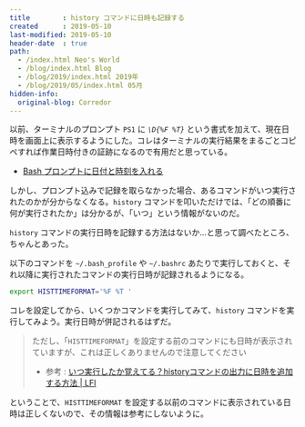 ```yaml
---
title        : history コマンドに日時も記録する
created      : 2019-05-10
last-modified: 2019-05-10
header-date  : true
path:
  - /index.html Neo's World
  - /blog/index.html Blog
  - /blog/2019/index.html 2019年
  - /blog/2019/05/index.html 05月
hidden-info:
  original-blog: Corredor
---
```


以前、ターミナルのプロンプト `PS1` に *`\D{%F %T}`* という書式を加えて、現在日時を画面上に表示するようにした。コレはターミナルの実行結果をまるごとコピペすれば作業日時付きの証跡になるので有用だと思っている。

- [Bash プロンプトに日付と時刻を入れる](/blog/2019/04/17-01.html)

しかし、プロンプト込みで記録を取らなかった場合、あるコマンドがいつ実行されたのかが分からなくなる。`history` コマンドを叩いただけでは、「どの順番に何が実行されたか」は分かるが、「いつ」という情報がないのだ。

`history` コマンドの実行日時を記録する方法はないか…と思って調べたところ、ちゃんとあった。

以下のコマンドを `~/.bash_profile` や `~/.bashrc` あたりで実行しておくと、それ以降に実行されたコマンドの実行日時が記録されるようになる。

```bash
export HISTTIMEFORMAT='%F %T '
```

コレを設定してから、いくつかコマンドを実行してみて、`history` コマンドを実行してみよう。実行日時が併記されるはずだ。

> ただし、「`HISTTIMEFORMAT`」を設定する前のコマンドにも日時が表示されていますが、これは正しくありませんので注意してください
> 
> - 参考 : [いつ実行したか覚えてる？historyコマンドの出力に日時を追加する方法 | LFI](https://linuxfan.info/add-datetime-to-history)

ということで、`HISTTIMEFORMAT` を設定する以前のコマンドに表示されている日時は正しくないので、その情報は参考にしないように。
